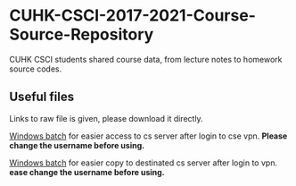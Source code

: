 # CUHK-CSCI-2017-2021-Course-Source-Repository
CUHK CSCI students shared course data, from lecture notes to homework source codes.

## Useful files
Links to raw file is given, please download it directly.

[Windows batch](https://raw.githubusercontent.com/yuchitoto/CUHK-CSCI-2017-2021-Course-Source-Repository/master/connect_cs_server.cmd)
 for easier access to cs server after login to cse vpn. **Please change the username before using.**
 
[Windows batch](https://raw.githubusercontent.com/yuchitoto/CUHK-CSCI-2017-2021-Course-Source-Repository/master/copy_to_cs_ser.cmd)
 for easier copy to destinated cs server after login to vpn. **ease change the username before using.**
